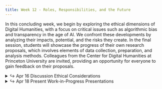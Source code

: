 ```yaml
---
title: Week 12 - Roles, Responsibilities, and the Future
---
```

In this concluding week, we begin by exploring the ethical dimensions of Digital Humanities, with a focus on critical issues such as algorithmic bias and transparency in the age of AI. We confront these developments by analyzing their impacts, potential, and the risks they create. In the final session, students will showcase the progress of their own research proposals, which involves elements of data collection, preparation, and analysis methods. Colleagues from the Center for Digital Humanities at Princeton University are invited, providing an opportunity for everyone to gain feedback on their proposals.

<details>
  <summary class="session-summary">
    <span class="arrow">↪</span>
    <span class="date-label">Apr 16</span>
    <span class="label label-blue">Discussion</span>
    <span class="session-title">Ethical Considerations</span>
  </summary>
  <div markdown="1">
- [Slides](#)
- [reading](#)
</div>
</details>

<details>
  <summary class="session-summary">
    <span class="arrow">↪</span>
    <span class="date-label">Apr 18</span>
    <span class="label label-green">Present</span>
    <span class="session-title">Work-in-Progress Presentations</span>
  </summary>
  <div markdown="1">
- [Slides](#)
</div>
</details>